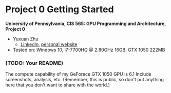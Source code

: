 Project 0 Getting Started
====================

**University of Pennsylvania, CIS 565: GPU Programming and Architecture, Project 0**

* Yuxuan Zhu
  * [LinkedIn](https://www.linkedin.com/in/andrewyxzhu/), [personal website]()
* Tested on: Windows 10, i7-7700HQ @ 2.80GHz 16GB, GTX 1050 222MB 

### (TODO: Your README)

The compute capability of my GeForece GTX 1050 GPU is 6.1
Include screenshots, analysis, etc. (Remember, this is public, so don't put
anything here that you don't want to share with the world.)

